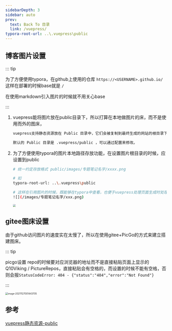 ```yaml
---
sidebarDepth: 3
sidebar: auto
prev:
  text: Back To 目录
  link: /vuepress/
typora-root-url: ..\.vuepress\public
---
```


## 博客图片设置

::: tip 

为了方便使用typora，在github上使用的仓库 `https://<USERNAME>.github.io/` 这样在部署的时候base就是 `/` 

在使用markdown引入图片的时候就不用关心base

:::

1. vuepress能将图片放在public目录下，所以打算在本地做图片的床，而不是使用而外的图床，

   ```sh
   vuepress支持静态资源放在 Public 目录中，它们会被复制到最终生成的网站的根目录下。
   
   默认的 Public 目录是 .vuepress/public ，可以通过配置来修改。
   ```

2. 为了方便使用typora的图片本地路径存放功能，在设置图片根目录的时候，应设置到public

   ```sh
   # 统一约定存放格式 public/images/专题笔记名字/xxxx.png
   
   # 如
   typora-root-url: ..\.vuepress\public
   
   # 这样在引用图片的时候，既能够在typora中查看，也便于vuepress处理页面生成时处理图片连接
   ![](/images/专题笔记名字/xxx.png)
   ```

   
   
    <img src="https://gitee.com/q10viking/PictureRepos/raw/master/images/202111270011412.png" style="zoom: 50%;" />

## gitee图床设置

由于github访问图片的速度实在太慢了，所以在使用gitee+PicGo的方式来建立搭建图床。

::: tip 

picgo设置 repo的时候要对应浏览器的地址而不是直接粘贴页面上显示的Q10Viking / PictureRepos，直接粘贴会有空格的，而设置的时候不能有空格，否则会报`StatusCodeError: 404 - {"status":"404","error":"Not Found"}`

:::

<img src="https://gitee.com/q10viking/PictureRepos/raw/master/images/202111270014021.png" alt="image-20211127001443705" style="zoom:50%;" />





## 参考

[vuepress静态资源-public](https://v2.vuepress.vuejs.org/zh/guide/assets.html#public-%E6%96%87%E4%BB%B6)


